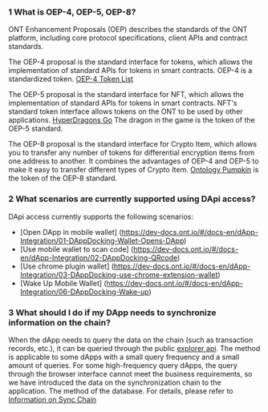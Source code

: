 
### 1 What is OEP-4, OEP-5, OEP-8?

ONT Enhancement Proposals (OEP) describes the standards of the ONT platform, including core protocol specifications, client APIs and contract standards.

The OEP-4 proposal is the standard interface for tokens, which allows the implementation of standard APIs for tokens in smart contracts. OEP-4 is a standardized token. [OEP-4 Token List](https://explorer.ont.io/token/list/oep4/10/1)

The OEP-5 proposal is the standard interface for NFT, which allows the implementation of standard APIs for tokens in smart contracts. NFT's standard token interface allows tokens on the ONT to be used by other applications. [HyperDragons Go](https://hyd-go.alfakingdom.com/) The dragon in the game is the token of the OEP-5 standard.

The OEP-8 proposal is the standard interface for Crypto Item, which allows you to transfer any number of tokens for differential encryption items from one address to another. It combines the advantages of OEP-4 and OEP-5 to make it easy to transfer different types of Crypto Item. [Ontology Pumpkin](https://explorer.ont.io/token/detail/oep8/edf64937ca304ea8180fa92e2de36dc0a33cc712/10/1) is the token of the OEP-8 standard.

### 2 What scenarios are currently supported using DApi access?

DApi access currently supports the following scenarios:
- [Open DApp in mobile wallet] (https://dev-docs.ont.io/#/docs-en/dApp-Integration/01-DAppDocking-Wallet-Opens-DApp)
- [Use mobile wallet to scan code] (https://dev-docs.ont.io/#/docs-en/dApp-Integration/02-DAppDocking-QRcode)
- [Use chrome plugin wallet] (https://dev-docs.ont.io/#/docs-en/dApp-Integration/03-DAppDocking-use-chrome-extension-wallet)
- [Wake Up Mobile Wallet] (https://dev-docs.ont.io/#/docs-en/dApp-Integration/06-DAppDocking-Wake-up)

### 3 What should I do if my DApp needs to synchronize information on the chain?

When the dApp needs to query the data on the chain (such as transaction records, etc.), it can be queried through the public [explorer api](https://dev-docs.ont.io/#/docs-en/explorer/overview). The method is applicable to some dApps with a small query frequency and a small amount of queries. For some high-frequency query dApps, the query through the browser interface cannot meet the business requirements, so we have introduced the data on the synchronization chain to the application. The method of the database. For details, please refer to [Information on Sync Chain](https://dev-docs.ont.io/#/docs-en/dApp-Integration/05-DAppDocking-Sync)

